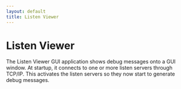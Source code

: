 ```yaml
---
layout: default
title: Listen Viewer
---
```

# Listen Viewer

The Listen Viewer GUI application shows debug messages onto a GUI window. At startup, it connects to one or more
listen servers through TCP/IP. This activates the listen servers so they now start to generate debug messages.  
